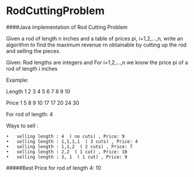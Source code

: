 # RodCuttingProblem

####Java implementation of Rod Cutting Problem

Given a rod of length n inches and a table of prices pi, i=1,2,…,n, write an algorithm to find the maximum revenue rn obtainable by cutting up the rod and selling the pieces.

Given: Rod lengths are inte­gers and For i=1,2,…,n we know the price pi of a rod of length i inches

Exam­ple:

Length	1	2	3	4	5	6	7	8	9	10

Price	1	5	8	9	10	17	17	20	24	30

For rod of length: 4

Ways to sell :

    •	selling length : 4  ( no cuts) , Price: 9
    •	selling length : 1,1,1,1  ( 3 cuts) , Price: 4
    •	selling length : 1,1,2  ( 2 cuts) , Price: 7
    •	selling length : 2,2  ( 1 cut) , Price: 10
    •	selling length : 3, 1  ( 1 cut) , Price: 9

#####Best Price for rod of length 4: 10
